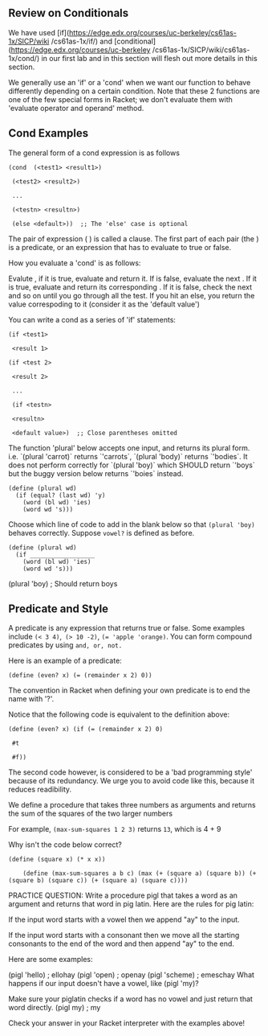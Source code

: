 ## Review on Conditionals

We have used [if](https://edge.edx.org/courses/uc-berkeley/cs61as-1x/SICP/wiki
/cs61as-1x/if/) and [conditional](https://edge.edx.org/courses/uc-berkeley
/cs61as-1x/SICP/wiki/cs61as-1x/cond/) in our first lab and in this section
will flesh out more details in this section.

We generally use an 'if' or a 'cond' when we want our function to behave
differently depending on a certain condition. Note that these 2 functions are
one of the few special forms in Racket; we don't evaluate them with 'evaluate
operator and operand' method.

## Cond Examples

The general form of a cond expression is as follows

`(cond  (<test1> <result1>)`

` (<test2> <result2>)`

` ...`

` (<testn> <resultn>)`

` (else <default>))  ;; The 'else' case is optional`

The pair of expression (<test1> <result1>) is called a clause. The first part
of each pair (the <test>) is a predicate, or an expression that has to
evaluate to true or false.

How you evaluate a 'cond' is as follows:

Evalute <test1>, if it is true, evaluate <result1> and return it. If <test1>
is false, evaluate the next <test>. If it is true, evaluate and return its
corresponding <result>. If it is false, check the next <test> and so on until
you go through all the test. If you hit an else, you return the value
correspoding to it (consider it as the 'default value')

You can write a cond as a series of 'if' statements:

`(if <test1> `

` <result 1>`

`(if <test 2>`

` <result 2>`

` ...`

` (if <testn>`

` <resultn>`

` <default value>)  ;; Close parentheses omitted`

<div class="mc">
The function 'plural' below accepts one input, and returns its plural form. i.e. `(plural 'carrot)` returns `'carrots`, `(plural 'body)` returns `'bodies`. It does not perform correctly for `(plural 'boy)` which SHOULD return `'boys` but the buggy version below returns `'boies` instead.

<pre><code>(define (plural wd) 
  (if (equal? (last wd) 'y) 
    (word (bl wd) 'ies)
    (word wd 's)))
</code></pre>

Choose which line of code to add in the blank below so that `(plural 'boy)` behaves correctly. Suppose `vowel?` is defined as before.

<pre><code>(define (plural wd) 
  (if __________________
    (word (bl wd) 'ies)
    (word wd 's)))
</code></pre>
<ans text="(and (equal? (last wd) 'y') (not (vowel? (last (bl wd)))))" explanation="What if the word is only a letter long?" ></ans>
<ans text="(or (equal? (last wd) 'y)) (> (length word) 1) (not (vowel? (last (bl wd)))))" explanation="This will return true for any word that ends with y." ></ans>
<ans text="(and (equal? (last wd) 'y)) (> (length word) 1) (not (vowel? (last (bl wd)))))" explanation="Yup!" correct></ans>
<ans text="(equal? (last wd) 'y)" explanation="That's just the original code!"></ans>
<!-- and so on -->
</div>

    
(plural 'boy) ; Should return boys

## Predicate and Style

A predicate is any expression that returns true or false. Some examples
include `(< 3 4)`,` (> 10 -2)`, `(= 'apple 'orange)`. You can form compound
predicates by using ` and, or, not. `

Here is an example of a predicate:

`(define (even? x) (= (remainder x 2) 0))`

The convention in Racket when defining your own predicate is to end the name
with '?'.

Notice that the following code is equivalent to the definition above:

`(define (even? x) (if (= (remainder x 2) 0)`

` #t`

` #f))`

The second code however, is considered to be a 'bad programming style' because
of its redundancy. We urge you to avoid code like this, because it reduces readibility.

<div class="mc">
We define a procedure that takes three numbers as arguments and returns the sum of the squares of the two larger numbers

For example, `(max-sum-squares 1 2 3)` returns `13`, which is 4 + 9

Why isn't the code below correct?

<pre><code>(define (square x) (* x x))

	(define (max-sum-squares a b c) (max (+ (square a) (square b)) (+ (square b) (square c)) (+ (square a) (square c))))
</code></pre>
<ans text="This definition won't work for arguments that are less than 1" explanation="Nice!" correct></ans>
<ans text="This definition won't work because max only take in two arguments" explanation="Nope! Max can take in as many arguments as you want"></ans>
<ans text="This definition won't work because square needs to be defined inside of the body of max-sum-squares" explanation="Since square is defined in what's called the global environment, we can use it inside of the body of any procedure."></ans>
<!-- and so on -->
</div>

PRACTICE QUESTION:
Write a procedure pigl that takes a word as an argument and returns that word in pig latin. Here are the rules for pig latin:

If the input word starts with a vowel then we append "ay" to the input.

If the input word starts with a consonant then we move all the starting consonants to the end of the word and then append "ay" to the end.

Here are some examples:

(pigl 'hello) ; ellohay 
(pigl 'open) ; openay 
(pigl 'scheme) ; emeschay
What happens if our input doesn't have a vowel, like (pigl 'my)?

Make sure your piglatin checks if a word has no vowel and just return that word directly. (pigl my) ; my

Check your answer in your Racket interpreter with the examples above!

